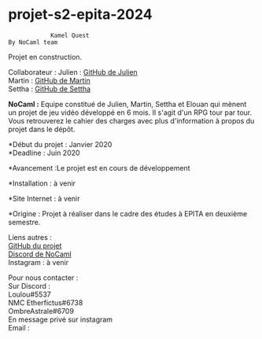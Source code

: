 # projet-s2-epita-2024
                Kamel Quest
    By NoCaml team

Projet en construction.

Collaborateur : 
Julien : [GitHub de Julien](https://github.com/JulienMayer)  
Martin : [GitHub de Martin](https://github.com/Martin4242)  
Settha : [GitHub de Settha](https://github.com/Settha-Ph)  

**NoCaml :**
Equipe constitué de Julien, Martin, Settha et Elouan qui mènent un projet de jeu vidéo développé en 6 mois. Il s'agit d'un RPG tour par tour. Vous retrouverez le cahier des charges avec plus d'information à propos du projet dans le dépôt.  


*Début du projet : Janvier 2020  
*Deadline : Juin 2020  
 

*Avancement :Le projet est en cours de développement  

*Installation : à venir  

*Site Internet : à venir  

*Origine : Projet à réaliser dans le cadre des études à EPITA en deuxième semestre.  
  
Liens autres :   
[GitHub du projet](https://github.com/ElouanV/projet-s2-epita-2024/settings)  
[Discord de NoCaml](https://discord.gg/mE8myCY)  
Instagram : à venir  


Pour nous contacter :   
    Sur Discord :   
        Loulou#5537  
        NMC Etherfictus#6738  
        OmbreAstrale#6709  
    En message privé sur instagram  
    Email :
        
